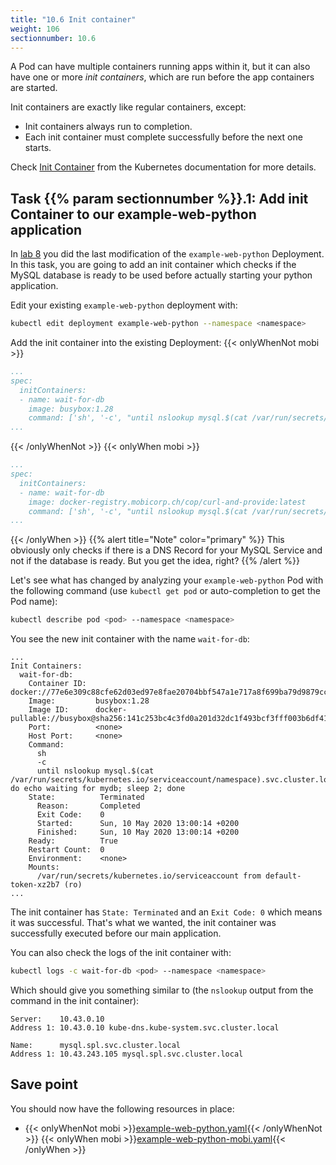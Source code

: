 ```yaml
---
title: "10.6 Init container"
weight: 106
sectionnumber: 10.6
---
```



A Pod can have multiple containers running apps within it, but it can also have one or more *init containers*, which are run before the app containers are started.

Init containers are exactly like regular containers, except:

* Init containers always run to completion.
* Each init container must complete successfully before the next one starts.
  
Check [Init Container](https://kubernetes.io/docs/concepts/workloads/pods/init-containers/) from the Kubernetes documentation for more details.


## Task {{% param sectionnumber %}}.1: Add init Container to our example-web-python application

In [lab 8](../../../08.0/) you did the last modification of the `example-web-python` Deployment. In this task, you are going to add an init container which checks if the MySQL database is ready to be used before actually starting your python application.

Edit your existing `example-web-python` deployment with:

```bash
kubectl edit deployment example-web-python --namespace <namespace>
```

Add the init container into the existing Deployment:
{{< onlyWhenNot mobi >}}

```yaml
...
spec:
  initContainers:
  - name: wait-for-db
    image: busybox:1.28
    command: ['sh', '-c', "until nslookup mysql.$(cat /var/run/secrets/kubernetes.io/serviceaccount/namespace).svc.cluster.local; do echo waiting for mydb; sleep 2; done"]
...
```

{{< /onlyWhenNot >}}
{{< onlyWhen mobi >}}

```yaml
...
spec:
  initContainers:
  - name: wait-for-db
    image: docker-registry.mobicorp.ch/cop/curl-and-provide:latest
    command: ['sh', '-c', "until nslookup mysql.$(cat /var/run/secrets/kubernetes.io/serviceaccount/namespace).svc.cluster.local; do echo waiting for mydb; sleep 2; done"]
...
```

{{< /onlyWhen >}}
{{% alert title="Note" color="primary" %}}
This obviously only checks if there is a DNS Record for your MySQL Service and not if the database is ready. But you get the idea, right?
{{% /alert %}}

Let's see what has changed by analyzing your `example-web-python` Pod with the following command (use `kubectl get pod` or auto-completion to get the Pod name):

```bash
kubectl describe pod <pod> --namespace <namespace>
```

You see the new init container with the name `wait-for-db`:

```
...
Init Containers:
  wait-for-db:
    Container ID:  docker://77e6e309c88cfe62d03ed97e8fae20704bbf547a1e717a8f699ba79d9879cca2
    Image:         busybox:1.28
    Image ID:      docker-pullable://busybox@sha256:141c253bc4c3fd0a201d32dc1f493bcf3fff003b6df416dea4f41046e0f37d47
    Port:          <none>
    Host Port:     <none>
    Command:
      sh
      -c
      until nslookup mysql.$(cat /var/run/secrets/kubernetes.io/serviceaccount/namespace).svc.cluster.local; do echo waiting for mydb; sleep 2; done
    State:          Terminated
      Reason:       Completed
      Exit Code:    0
      Started:      Sun, 10 May 2020 13:00:14 +0200
      Finished:     Sun, 10 May 2020 13:00:14 +0200
    Ready:          True
    Restart Count:  0
    Environment:    <none>
    Mounts:
      /var/run/secrets/kubernetes.io/serviceaccount from default-token-xz2b7 (ro)
...
```

The init container has `State: Terminated` and an `Exit Code: 0` which means it was successful. That's what we wanted, the init container was successfully executed before our main application.

You can also check the logs of the init container with:

```bash
kubectl logs -c wait-for-db <pod> --namespace <namespace>
```

Which should give you something similar to (the `nslookup` output from the command in the init container):

```
Server:    10.43.0.10
Address 1: 10.43.0.10 kube-dns.kube-system.svc.cluster.local

Name:      mysql.spl.svc.cluster.local
Address 1: 10.43.243.105 mysql.spl.svc.cluster.local
```


## Save point

You should now have the following resources in place:

* {{< onlyWhenNot mobi >}}[example-web-python.yaml](../example-web-python.yaml){{< /onlyWhenNot >}}
  {{< onlyWhen mobi >}}[example-web-python-mobi.yaml](../example-web-python-mobi.yaml){{< /onlyWhen >}}
